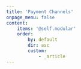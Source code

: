 ```yaml
---
title: 'Payment Channels'
onpage_menu: false
content:
    items: '@self.modular'
    order:
        by: default
        dir: asc
        custom:
            - _article
---
```



